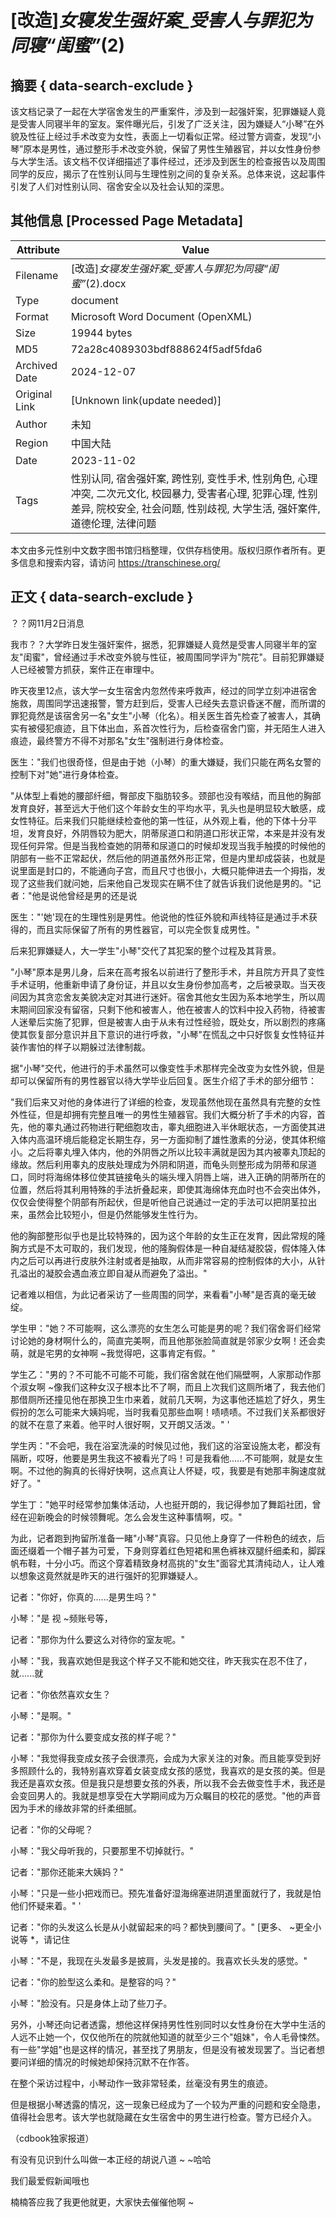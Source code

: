 # [改造]_女寝发生强奸案_受害人与罪犯为同寝“闺蜜”_(2)



## 摘要  { data-search-exclude }

<!-- tcd_abstract -->
该文档记录了一起在大学宿舍发生的严重案件，涉及到一起强奸案，犯罪嫌疑人竟是受害人同寝半年的室友。案件曝光后，引发了广泛关注，因为嫌疑人“小琴”在外貌及性征上经过手术改变为女性，表面上一切看似正常。经过警方调查，发现“小琴”原本是男性，通过整形手术改变外貌，保留了男性生殖器官，并以女性身份参与大学生活。该文档不仅详细描述了事件经过，还涉及到医生的检查报告以及周围同学的反应，揭示了在性别认同与生理性别之间的复杂关系。总体来说，这起事件引发了人们对性别认同、宿舍安全以及社会认知的深思。

<!-- tcd_abstract_end -->

## 其他信息 [Processed Page Metadata]

| Attribute       | Value                                  |
|-----------------|----------------------------------------|
| Filename        | [改造]_女寝发生强奸案_受害人与罪犯为同寝“闺蜜”_(2).docx                             |
| Type            | document                                 |
| Format          | Microsoft Word Document (OpenXML)                               |
| Size            | 19944 bytes                           |
| MD5             | 72a28c4089303bdf888624f5adf5fda6                                  |
| Archived Date   | 2024-12-07                             |
| Original Link   | [Unknown link(update needed)]                         |
| Author          | 未知                               |
| Region          | 中国大陆                               |
| Date            | 2023-11-02                                 |
| Tags            | 性别认同, 宿舍强奸案, 跨性别, 变性手术, 性别角色, 心理冲突, 二次元文化, 校园暴力, 受害者心理, 犯罪心理, 性别差异, 院校安全, 社会问题, 性别歧视, 大学生活, 强奸案件, 道德伦理, 法律问题                                 |

本文由多元性别中文数字图书馆归档整理，仅供存档使用。版权归原作者所有。更多信息和搜索内容，请访问 <https://transchinese.org/>


## 正文 { data-search-exclude }

<!-- tcd_main_text -->
？？网11月2日消息

我市？？大学昨日发生强奸案件，据悉，犯罪嫌疑人竟然是受害人同寝半年的室友"闺蜜"，曾经通过手术改变外貌与性征，被周围同学评为"院花"。目前犯罪嫌疑人已经被警方抓获，案件正在审理中。

昨天夜里12点，该大学一女生宿舍内忽然传来呼救声，经过的同学立刻冲进宿舍施救，周围同学迅速报警，警方赶到后，受害人已经失去意识昏迷不醒，而所谓的罪犯竟然是该宿舍另一名"女生"小琴（化名）。相关医生首先检查了被害人，其确实有被侵犯痕迹，且下体出血，系首次性行为，后检查宿舍门窗，并无陌生人进入痕迹，最终警方不得不对那名"女生"强制进行身体检查。

医生："我们也很奇怪，但是由于她（小琴）的重大嫌疑，我们只能在两名女警的控制下对"她"进行身体检查。

"从体型上看她的腰部纤细，臀部皮下脂肪较多。颈部也没有喉结，而且他的胸部发育良好，甚至远大于他们这个年龄女生的平均水平，乳头也是明显较大敏感，成女性特征。后来我们只能继续检查他的第一性征，从外观上看，他的下体十分平坦，发育良好，外阴唇较为肥大，阴蒂尿道口和阴道口形状正常，本来是并没有发现任何异常。但是当我检查她的阴蒂和尿道口的时候却发现当我手触摸的时候他的阴部有一些不正常起伏，然后他的阴道虽然外形正常，但是内里却成袋装，也就是说里面是封口的，不能通向子宫，而且尺寸也很小，大概只能伸进去一个拇指，发现了这些我们就问她，后来他自己发现实在瞒不住了就告诉我们说他是男的。"记者："他是说他曾经是男的还是说

医生："'她'现在的生理性别是男性。他说他的性征外貌和声线特征是通过手术获得的，而且实际保留了所有的男性器官，可以完全恢复成男性。"

后来犯罪嫌疑人，大一学生"小琴"交代了其犯案的整个过程及其背景。

"小琴"原本是男儿身，后来在高考报名以前进行了整形手术，并且院方开具了变性手术证明，他重新申请了身份证，并且以女生身份参加高考，之后被录取。当天夜间因为其贪恋舍友美貌决定对其进行迷奸。宿舍其他女生因为系本地学生，所以周末期间回家没有留宿，只剩下他和被害人，他在被害人的饮料中投入药物，待被害人迷晕后实施了犯罪，但是被害人由于从未有过性经验，既处女，所以剧烈的疼痛使其恢复部分意识并且下意识的进行呼救，"小琴"在慌乱之中只好恢复女性特征并装作害怕的样子以期躲过法律制裁。

据"小琴"交代，他进行的手术虽然可以像变性手术那样完全改变为女性外貌，但是却可以保留所有的男性器官以待大学毕业后回复。医生介绍了手术的部分细节：

"我们后来又对他的身体进行了详细的检查，发现虽然他现在虽然具有完整的女性外性征，但是却拥有完整且唯一的男性生殖器官。我们大概分析了手术的内容，首先，他的睾丸通过药物进行靶细胞攻击，睾丸细胞进入半休眠状态，一方面使其进入体内高温环境后能稳定长期生存，另一方面抑制了雄性激素的分泌，使其体积缩小。之后将睾丸埋入体内，他的外阴唇之所以比较丰满就是因为其内被睾丸顶起的缘故。然后利用睾丸的皮肤处理成为外阴和阴道，而龟头则整形成为阴蒂和尿道口，同时将海绵体移位使其链接龟头的端头埋入阴唇上端，进入正确的阴蒂所在的位置，然后将其利用特殊的手法折叠起来，即使其海绵体充血时也不会突出体外，仅仅会使得整个阴部有所起伏，但是听他自己说通过一定的手法可以把阴茎拉出来，虽然会比较短小，但是仍然能够发生性行为。

他的胸部整形似乎也是比较特殊的，因为这个年龄的女生正在发育，因此常规的隆胸方式是不太可取的，我们发现，他的隆胸假体是一种自凝结凝胶袋，假体隆入体内之后可以再进行皮肤外注射或者是抽取，从而非常容易的控制假体的大小，从针孔溢出的凝胶会遇血液立即自凝从而避免了溢出。"

记者难以相信，为此记者采访了一些周围的同学，来看看"小琴"是否真的毫无破绽。

学生甲："她？不可能啊，这么漂亮的女生怎么可能是男的呢？我们宿舍哥们经常讨论她的身材啊什么的，简直完美啊，而且他那张脸简直就是邻家少女啊！还会卖萌，就是宅男的女神啊 ~我觉得吧，这事肯定有假。"

学生乙："男的？不可能不可能不可能，我们宿舍就在他们隔壁啊，人家那动作那个淑女啊 ~像我们这种女汉子根本比不了啊，而且上次我们这厕所堵了，我去他们那借厕所还撞见他在那换卫生巾来着，就前几天啊，为这事他还尴尬了好久，男生假扮的怎么可能来大姨妈呢，当时我看见那些血啊！啧啧啧。不过我们关系都很好的就不在意了来着。他平时人很好啊，又开朗又活泼。" '

学生丙："不会吧，我在浴室洗澡的时候见过他，我们这的浴室设施太老，都没有隔断，哎呀，他要是男生我这不被看光了吗！可是我看他......不可能啊，就是女生啊。不过他的胸真的长得好快啊，这点真让人怀疑，哎，我要是有她那丰胸速度就好了。"

学生丁："她平时经常参加集体活动，人也挺开朗的，我记得参加了舞蹈社团，曾经在迎新晚会的时候领舞呢。怎么会发生这种事情啊，哎。"

为此，记者跑到拘留所准备一睹"小琴"真容。只见他上身穿了一件粉色的绒衣，后面还缀着一个帽子甚为可爱，下身则穿着红色短裙和黑色裤袜双腿纤细柔和，脚踩帆布鞋，十分小巧。而这个穿着精致身材高挑的"女生"面容尤其清纯动人，让人难以想象这竟然就是昨天的进行强奸的犯罪嫌疑人。

记者："你好，你真的......是男生吗？"

小琴："是
视 ~频账号等，

记者："那你为什么要这么对待你的室友呢。"

小琴："我，我喜欢她但是我这个样子又不能和她交往，昨天我实在忍不住了，就......就

记者："你依然喜欢女生？

小琴："是啊。"

记者："那你为什么要变成女孩的样子呢？"

小琴："我觉得我变成女孩子会很漂亮，会成为大家关注的对象。而且能享受到好多照顾什么的，我特别喜欢穿着女装变成女孩的感觉，我喜欢的是女孩的美。但是我还是喜欢女孩。但是我只是想要女孩的外表，所以我不会去做变性手术，我还是会变回男人的。我就是想享受在大学期间成为万众瞩目的校花的感觉。"他的声音因为手术的缘故非常的纤柔细腻。

记者："你的父母呢？

小琴："我父母听我的，只要那里不切掉就行。"

记者："那你还能来大姨妈？"

小琴："只是一些小把戏而已。预先准备好湿海绵塞进阴道里面就行了，我就是怕他们怀疑来着。" '

记者："你的头发这么长是从小就留起来的吗？都快到腰间了。"
[更多、 ~更全小说等 *，请记住

小琴："不是，我现在头发最多是披肩，头发是接的。我喜欢长头发的感觉。"

记者："你的脸型这么柔和。是整容的吗？"

小琴："脸没有。只是身体上动了些刀子。

另外，小琴还向记者透露，想他这样保持男性性别同时以女性身份在大学中生活的人远不止她一个，仅仅他所在的院就他知道的就至少三个"姐妹"，令人毛骨悚然。有一些"学姐"也是这样的情况，甚至找了男朋友，但是没有被发现罢了。当记者想要问详细的情况的时候她却保持沉默不在作答。

在整个采访过程中，小琴动作一致非常轻柔，丝毫没有男生的痕迹。

但是根据小琴透露的情况，这一现象已经成为了一个较为严重的问题和安全隐患，值得社会思考。该大学也就隐藏在女生宿舍中的男生进行检查。警方已经介入。

（cdbook独家报道）

有没有见识到什么叫做一本正经的胡说八道 ~ ~哈哈

我们最爱假新闻哦也

楠楠答应我了我更他就更，大家快去催催他啊 ~
<!-- tcd_main_text_end -->

